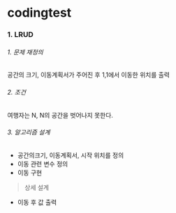# codingtest

### 1. LRUD

###### 1. 문제 재정의
공간의 크기, 이동계획서가 주어진 후 1,1에서 이동한 위치를 출력

###### 2. 조건
여행자는 N, N의 공간을 벗어나지 못한다.

###### 3. 알고리즘 설계
* 공간의크기, 이동계획서, 시작 위치를 정의
* 이동 관련 변수 정의
* 이동 구현
> 상세 설계
* 이동 후 값 출력
